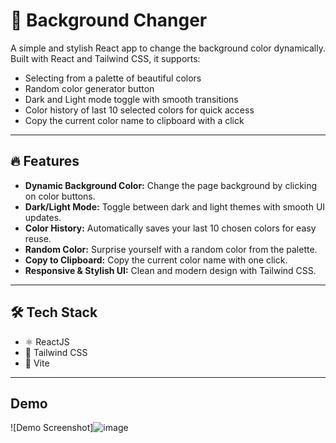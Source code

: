 # 🎨 Background Changer

A simple and stylish React app to change the background color dynamically. Built with React and Tailwind CSS, it supports:

- Selecting from a palette of beautiful colors
- Random color generator button
- Dark and Light mode toggle with smooth transitions
- Color history of last 10 selected colors for quick access
- Copy the current color name to clipboard with a click

---

## 🔥 Features

- **Dynamic Background Color:** Change the page background by clicking on color buttons.
- **Dark/Light Mode:** Toggle between dark and light themes with smooth UI updates.
- **Color History:** Automatically saves your last 10 chosen colors for easy reuse.
- **Random Color:** Surprise yourself with a random color from the palette.
- **Copy to Clipboard:** Copy the current color name with one click.
- **Responsive & Stylish UI:** Clean and modern design with Tailwind CSS.
---

## 🛠️ Tech Stack

- ⚛️ ReactJS
- 🎨 Tailwind CSS
- 🔧 Vite
---

## Demo

![Demo Screenshot]![image](https://github.com/user-attachments/assets/50a32d80-1608-4875-9355-f4f8403754c5)


